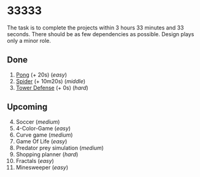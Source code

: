 # 33333

The task is to complete the projects within 3 hours 33 minutes and 33 seconds. There should be as few dependencies as possible. Design plays only a minor role.

## Done
1. [Pong](https://github.com/alexvoedi/33333_pong) (+ 20s) (_easy_)
2. [Spider](https://github.com/alexvoedi/33333_spider) (+ 10m20s) (_middle_)
3. [Tower Defense](https://github.com/alexvoedi/33333_tower-defense) (+ 0s) (_hard_)

## Upcoming

4. Soccer (_medium_)
5. 4-Color-Game (_easy_)
6. Curve game (_medium_)
7. Game Of Life (_easy_)
8. Predator prey simulation (_medium_)
9. Shopping planner (_hard_)
10. Fractals (_easy_)
11. Minesweeper (_easy_)
